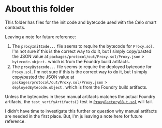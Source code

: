 # About this folder

This folder has files for the init code and bytecode used with the Celo smart contracts.

Leaving a note for future reference:

1. The `proxyInitCode...` file seems to require the bytecode for `Proxy.sol`. I'm not sure if this is the correct way to do it, but I simply copy/pasted the JSON value at `packages/protocol/out/Proxy.sol/Proxy.json` > `bytecode.object.` which is from the Foundry build artifacts.
1. The `proxyBytecode...` file seems to require the deployed bytecode for `Proxy.sol`. I'm not sure if this is the correct way to do it, but I simply copy/pasted the JSON value at `packages/protocol/out/Proxy.sol/Proxy.json` > `deployedBytecode.object.` which is from the Foundry build artifacts.

Unless the bytecodes in these manual artifacts matches the actual Foundry artifacts, the `test_verifyArtifacts()` test in [`ProxyFactory08.t.sol`](packages/protocol/test-sol/unit/common/ProxyFactory08.t.sol) will fail.

I didn't have time to investigate this further or question why manual artifacts are needed in the first place. But, I'm ju leaving a note here for future reference.
